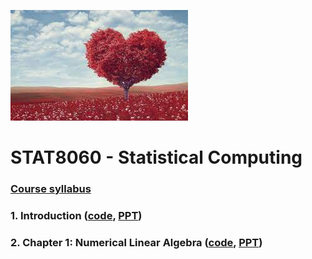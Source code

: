 ![GitHub Logo](test.jpg)
     

# STAT8060 - Statistical Computing

### [Course syllabus](STAT8060_syllabus.pdf)

### 1. Introduction ([code](STAT8060.html), [PPT](STAT8060_1.pptx))

### 2. Chapter 1: Numerical Linear Algebra ([code](STAT8060/STAT8060.html), [PPT](STAT8060_2.pptx))
